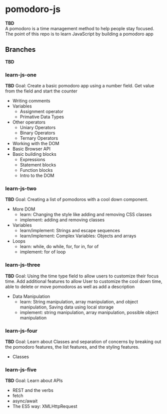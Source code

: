 # pomodoro-js
**TBD**  
A pomodoro is a time management method to help people stay focused. The point of this repo is to learn JavaScript by building a pomodoro app

## Branches
**TBD**
### learn-js-one
**TBD**
Goal: Create a basic pomodoro app using a number field. Get value from the field and start the counter
* Writing comments
* Variables
    * Assignment operator
    * Primative Data Types
* Other operators
    * Uniary Operators
    * Binary Operators
    * Ternary Operators
* Working with the DOM
* Basic Browser API
* Basic building blocks
    * Expressions
    * Statement blocks
    * Function blocks
    * Intro to the DOM  
### learn-js-two
**TBD**
Goal: Creating a list of pomodoros with a cool down component.
* More DOM
    * learn: Changing the style like adding and removing CSS classes
    * implement: adding and removing classes 
* Variables
    * learn/implement: Strings and escape sequences
    * learn/implement: Complex Variables: Objects and arrays
* Loops
    * learn: while, do while, for, for in, for of
    * implement: for of loop

### learn-js-three
**TBD**
Goal: Using the time type field to allow users to customize their focus time. Add additional features to allow User to customize the cool down time, able to delete or move pomodoros as well as add a description
* Data Manipulation
    * learn: String manipulation, array manipulation, and object manipulation, Saving data using local storage
    * implement: string manipulation, array manipulation, possible object manipulation
### learn-js-four
**TBD**
Goal: Learn about Classes and separation of concerns by breaking out the pomodoro features, the list features, and the styling features.
* Classes

### learn-js-five
**TBD**
Goal: Learn about APIs
* REST and the verbs
* fetch
* async/await
* The ES5 way: XMLHttpRequest